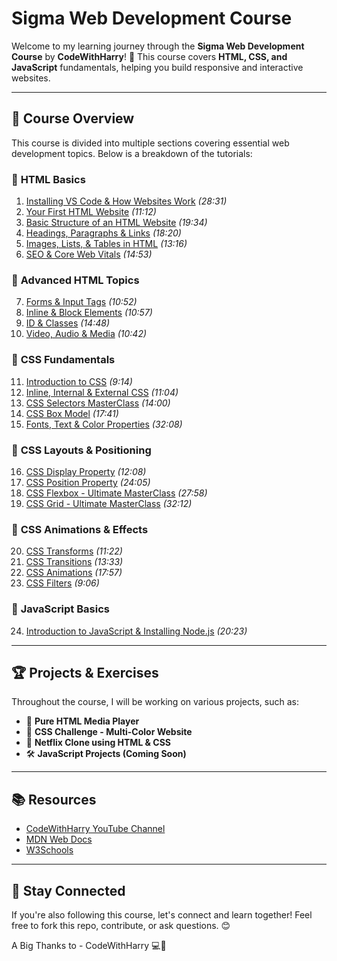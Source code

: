 # Sigma Web Development Course

Welcome to my learning journey through the **Sigma Web Development Course** by **CodeWithHarry**! 🚀 This course covers **HTML, CSS, and JavaScript** fundamentals, helping you build responsive and interactive websites.

---

## 📌 Course Overview
This course is divided into multiple sections covering essential web development topics. Below is a breakdown of the tutorials:

### 🔹 **HTML Basics**
1. [Installing VS Code & How Websites Work](https://www.youtube.com/watch?v=videoID) *(28:31)*
2. [Your First HTML Website](https://www.youtube.com/watch?v=videoID) *(11:12)*
3. [Basic Structure of an HTML Website](https://www.youtube.com/watch?v=videoID) *(19:34)*
4. [Headings, Paragraphs & Links](https://www.youtube.com/watch?v=videoID) *(18:20)*
5. [Images, Lists, & Tables in HTML](https://www.youtube.com/watch?v=videoID) *(13:16)*
6. [SEO & Core Web Vitals](https://www.youtube.com/watch?v=videoID) *(14:53)*

### 🔹 **Advanced HTML Topics**
7. [Forms & Input Tags](https://www.youtube.com/watch?v=videoID) *(10:52)*
8. [Inline & Block Elements](https://www.youtube.com/watch?v=videoID) *(10:57)*
9. [ID & Classes](https://www.youtube.com/watch?v=videoID) *(14:48)*
10. [Video, Audio & Media](https://www.youtube.com/watch?v=videoID) *(10:42)*

### 🔹 **CSS Fundamentals**
11. [Introduction to CSS](https://www.youtube.com/watch?v=videoID) *(9:14)*
12. [Inline, Internal & External CSS](https://www.youtube.com/watch?v=videoID) *(11:04)*
13. [CSS Selectors MasterClass](https://www.youtube.com/watch?v=videoID) *(14:00)*
14. [CSS Box Model](https://www.youtube.com/watch?v=videoID) *(17:41)*
15. [Fonts, Text & Color Properties](https://www.youtube.com/watch?v=videoID) *(32:08)*

### 🔹 **CSS Layouts & Positioning**
16. [CSS Display Property](https://www.youtube.com/watch?v=videoID) *(12:08)*
17. [CSS Position Property](https://www.youtube.com/watch?v=videoID) *(24:05)*
18. [CSS Flexbox - Ultimate MasterClass](https://www.youtube.com/watch?v=videoID) *(27:58)*
19. [CSS Grid - Ultimate MasterClass](https://www.youtube.com/watch?v=videoID) *(32:12)*

### 🔹 **CSS Animations & Effects**
20. [CSS Transforms](https://www.youtube.com/watch?v=videoID) *(11:22)*
21. [CSS Transitions](https://www.youtube.com/watch?v=videoID) *(13:33)*
22. [CSS Animations](https://www.youtube.com/watch?v=videoID) *(17:57)*
23. [CSS Filters](https://www.youtube.com/watch?v=videoID) *(9:06)*

### 🔹 **JavaScript Basics**
24. [Introduction to JavaScript & Installing Node.js](https://www.youtube.com/watch?v=videoID) *(20:23)*

---

## 🏆 **Projects & Exercises**
Throughout the course, I will be working on various projects, such as:
- 🎵 **Pure HTML Media Player**
- 🎨 **CSS Challenge - Multi-Color Website**
- 📱 **Netflix Clone using HTML & CSS**
- 🛠 **JavaScript Projects (Coming Soon)**

---

## 📚 **Resources**
- [CodeWithHarry YouTube Channel](https://www.youtube.com/c/CodeWithHarry)
- [MDN Web Docs](https://developer.mozilla.org/en-US/)
- [W3Schools](https://www.w3schools.com/)

---

## 📌 **Stay Connected**
If you're also following this course, let's connect and learn together! Feel free to fork this repo, contribute, or ask questions. 😊

A Big Thanks to - CodeWithHarry 💻🚀
